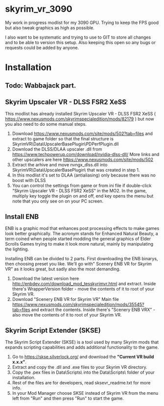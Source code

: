 # skyrim_vr_3090

My work in progress modlist for my 3090 GPU. Trying to keep the FPS good but also tweak graphics as high as possible.

I also want to be systematic and trying to use to GIT to store all changes and to be able to version this setup.
Also keeping this open so any bugs or requests could be added by anyone.

# Installation

## Todo: Wabbajack part.

## Skyrim Upscaler VR - DLSS FSR2 XeSS

This modlist has already installed Skyrim Upscaler VR - DLSS FSR2 XeSS ( https://www.nexusmods.com/skyrimspecialedition/mods/82179 ) but now you also need to do some manual steps.

1. Download https://www.nexusmods.com/site/mods/502?tab=files and extract to game folder so that the final structure is SkyrimVR\Data\UpscalerBasePlugin\PDPerfPlugin.dll
2. Download the DLSS/DLAA upscaler .dll from https://www.techpowerup.com/download/nvidia-dlss-dll/ More links and other upscalers are here https://www.nexusmods.com/site/mods/502
3. Extract the arhive and move nvngx_dlss.dll into SkyrimVR\Data\UpscalerBasePlugin\ that was created in step 1.
4. In this modlist it's set to DLAA (antialiasing) only because there was no boost with DLSS
5. You can control the settings from game or from ini file if double-click "Skyrim Upscaler VR - DLSS FSR2 XeSS" in the MO2. In the game, multiply key toggle the plugin on and off, end key
   opens the menu but note that you only see on on your PC screen.

## Install ENB

ENB is a graphic mod that enhances post processing effects to make games look better graphically. The acronym stands for Enhanced Natural Beauty, a term coined when people started
modding the general graphics of Elder Scrolls Games trying to make it look more natural, mainly by manipulating the lighting.

Installing ENB can be divided to 2 parts. First downloading the ENB binarys, then choosing preset you like. We'll go with" Scenery ENB VR for Skyrim VR" as it looks great, but 
sadly also the most demanding.

1. Download the latest version here http://enbdev.com/download_mod_tesskyrimvr.html and extract. Inside there's WrapperVersion folder - move the contents of it to root
of your Skyrim VR.
2. Download "Scenery ENB VR for Skyrim VR" Main file https://www.nexusmods.com/skyrimspecialedition/mods/35545?tab=files and extract the contents. Inside there's "Scenery ENB VRX" - also move the contents of it to root
of your Skyrim VR.

## Skyrim Script Extender (SKSE)

The Skyrim Script Extender (SKSE) is a tool used by many Skyrim mods that expands scripting capabilities and adds additional functionality to the game.

1. Go to https://skse.silverlock.org/ and download the **"Current VR build x.x.x"**.
2. Extract and copy the .dll and .exe files to your Skyrim VR directory.
3. Copy the .pex files in Data\Scripts\ into the Data\Scripts\ folder of your installation.
4. Rest of the files are for developers, read sksevr_readme.txt for more info.
5. In your Mod Manager choose SKSE instead of Skyrim VR from the menu left from "Run" and then press "Run" to start the game.
